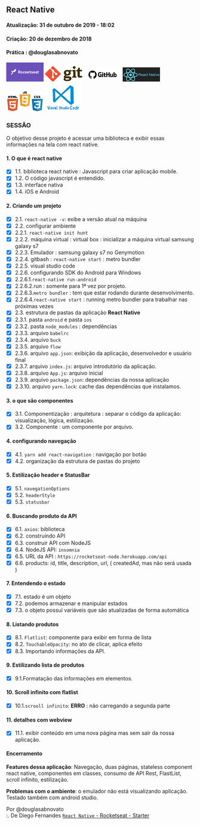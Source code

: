 ## React Native

#### Atualização: 31 de outubro de 2019 - 18:02
#### Criação: 20 de dezembro de 2018
#### Prática : @douglasabnovato

![Rocketseat](/images/logo-rocketseat.png)
![Git](/images/logo-git.png)
![GitHub](/images/logo-github.png) 
![React Native](/images/logo-react-native.png)
![HTML-CSS-JS](/images/logo-html-css-js.jpeg)
![VSCode](/images/logo-VSCode.png)

### SESSÃO

O objetivo desse projeto é acessar uma biblioteca e exibir essas informações na tela com react native.

#### 1. O que é react native

- [x] 1.1. biblioteca react native : Javascript para criar aplicação mobile.
- [x] 1.2. O código javascript é entendido.
- [x] 1.3. interface nativa
- [x] 1.4. iOS e Android

#### 2. Criando um projeto

- [x] 2.1. `react-native -v`: exibe a versão atual na máquina
- [x] 2.2. configurar ambiente
- [x] 2.2.1. `react-native init hunt`
- [x] 2.2.2. máquina virtual : virtual box : inicializar a máquina virtual samsung galaxy s7
- [x] 2.2.3. Emulador : samsung galaxy s7 no Genymotion
- [x] 2.2.4. gitbash : `react-native start` : metro bundler
- [x] 2.2.5. visual studio code
- [x] 2.2.6. configurando SDK do Android para Windows
- [x] 2.2.6.1.`react-native run-android`
- [x] 2.2.6.2.run : somente para 1ª vez por projeto.
- [x] 2.2.6.3.`metro bundler` : tem que estar rodando durante desenvolvimento.
- [x] 2.2.6.4.`react-native start` : running metro bundler para trabalhar nas próximas vezes
- [x] 2.3. estrutura de pastas da aplicação **React Native**
- [x] 2.3.1. pasta `android` e pasta `ios`
- [x] 2.3.2. pasta `node_modules` : dependências
- [x] 2.3.3. arquivo `babelrc`
- [x] 2.3.4. arquivo `buck`
- [x] 2.3.5. arquivo `flow`
- [x] 2.3.6. arquivo `app.json`: exibição da aplicação, desenvolvedor e usuário final
- [x] 2.3.7. arquivo `index.js`: arquivo introdutório da aplicação.
- [x] 2.3.8. arquivo `App.js`: arquivo inicial
- [x] 2.3.9. arquivo `package.json`: dependências da nossa aplicação
- [x] 2.3.10. arquivo `yarn.lock`: cache das dependências que instalamos.

#### 3. o que são componentes 

- [x] 3.1. Componentização : arquitetura : separar o código da aplicação: visualização, lógica, estilização.
- [x] 3.2. Componente : um componente por arquivo.

#### 4. configurando navegação

- [x] 4.1. `yarn add react-navigation` : navigação por botão
- [x] 4.2. organização da estrutura de pastas do projeto

#### 5. Estilização header e StatusBar

- [x] 5.1. `navegationOptions`
- [x] 5.2. `headerStyle`
- [x] 5.3. `statusbar`

#### 6. Buscando produto da API

- [x] 6.1. `axios`: biblioteca
- [x] 6.2. construíndo API
- [x] 6.3. construir API com NodeJS
- [x] 6.4. NodeJS API: `insomnia`
- [x] 6.5. URL da API : `https://rocketseat-node.herokuapp.com/api`
- [x] 6.6. products: id, title, description, url, ( createdAd, mas não será usada ) 

#### 7. Entendendo o estado

- [x] 7.1. estado é um objeto 
- [x] 7.2. podemos armazenar e manipular estados
- [x] 7.3. o objeto possuí variáveis que são atualizadas de forma automática

#### 8. Listando produtos

- [x] 8.1. `Flatlist`: componente para exibir em forma de lista
- [x] 8.2. `TouchableOpacity`: no ato de clicar, aplica efeito
- [x] 8.3. Importando informações da API.

#### 9. Estilizando lista de produtos

- [x] 9.1.Formatação das informações em elementos.

#### 10. Scroll infinito com flatlist

- [x] 10.1.`scrooll infinito`: **ERRO** : não carregando a segunda parte 

#### 11. detalhes com webview

- [x] 11.1. exibir conteúdo em uma nova página mas sem sair da nossa aplicação.

#### Encerramento 

**Features dessa aplicação**: Navegação, duas páginas, stateless component react native, componentes em classes, consumo de API Rest, FlastList, scroll infinito, estilização. 

**Problemas com o ambiente**: o emulador não está visualizando aplicação.
Testado também com android studio.

Por @douglasabnovato <br/>
:. De Diego Fernandes [`React Native` - Rocketseat - Starter](https://station.rocketseat.com.br/courses/starter)